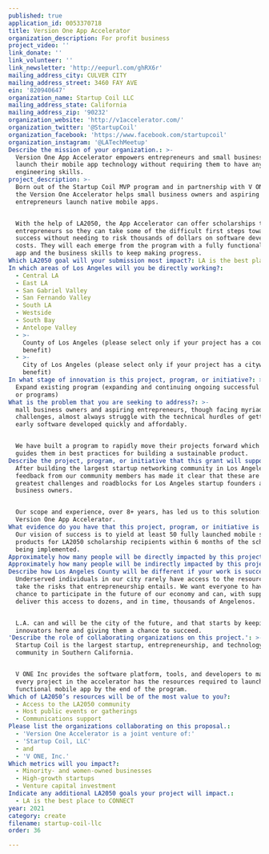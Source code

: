```yaml
---
published: true
application_id: 0053370718
title: Version One App Accelerator
organization_description: For profit business
project_video: ''
link_donate: ''
link_volunteer: ''
link_newsletter: 'http://eepurl.com/ghRX6r'
mailing_address_city: CULVER CITY
mailing_address_street: 3460 FAY AVE
ein: '820940647'
organization_name: Startup Coil LLC
mailing_address_state: California
mailing_address_zip: '90232'
organization_website: 'http://v1accelerator.com/'
organization_twitter: '@StartupCoil'
organization_facebook: 'https://www.facebook.com/startupcoil'
organization_instagram: '@LATechMeetup'
Describe the mission of your organization.: >-
  Version One App Accelerator empowers entrepreneurs and small businesses to
  launch their mobile app technology without requiring them to have any software
  engineering skills.
project_description: >-
  Born out of the Startup Coil MVP program and in partnership with V ONE Inc,
  the Version One Accelerator helps small business owners and aspiring startup
  entrepreneurs launch native mobile apps.


  With the help of LA2050, the App Accelerator can offer scholarships to local
  entrepreneurs so they can take some of the difficult first steps toward
  success without needing to risk thousands of dollars on software developer
  costs. They will each emerge from the program with a fully functional mobile
  app and the business skills to keep making progress.
Which LA2050 goal will your submission most impact?: LA is the best place to CREATE
In which areas of Los Angeles will you be directly working?:
  - Central LA
  - East LA
  - San Gabriel Valley
  - San Fernando Valley
  - South LA
  - Westside
  - South Bay
  - Antelope Valley
  - >-
    County of Los Angeles (please select only if your project has a countywide
    benefit)
  - >-
    City of Los Angeles (please select only if your project has a citywide
    benefit)
In what stage of innovation is this project, program, or initiative?: >-
  Expand existing program (expanding and continuing ongoing successful projects
  or programs)
What is the problem that you are seeking to address?: >-
  mall business owners and aspiring entrepreneurs, though facing myriad
  challenges, almost always struggle with the technical hurdles of getting their
  early software developed quickly and affordably.


  We have built a program to rapidly move their projects forward which also
  guides them in best practices for building a sustainable product.
Describe the project, program, or initiative that this grant will support to address the problem identified.: >-
  After building the largest startup networking community in Los Angeles,
  feedback from our community members has made it clear that these are the
  greatest challenges and roadblocks for Los Angeles startup founders and small
  business owners.


  Our scope and experience, over 8+ years, has led us to this solution: The
  Version One App Accelerator.
What evidence do you have that this project, program, or initiative is or will be successful, and how will you define and measure success?: >-
  Our vision of success is to yield at least 50 fully launched mobile software
  products for LA2050 scholarship recipients within 6 months of the scholarship
  being implemented.
Approximately how many people will be directly impacted by this project, program, or initiative?: '50'
Approximately how many people will be indirectly impacted by this project, program, or initiative?: '50000'
Describe how Los Angeles County will be different if your work is successful.: >-
  Underserved individuals in our city rarely have access to the resources to
  take the risks that entrepreneurship entails. We want everyone to have a
  chance to participate in the future of our economy and can, with support,
  deliver this access to dozens, and in time, thousands of Angelenos.


  L.A. can and will be the city of the future, and that starts by keeping our
  innovators here and giving them a chance to succeed.
'Describe the role of collaborating organizations on this project.': >-
  Startup Coil is the largest startup, entrepreneurship, and technology
  community in Southern California.


  V ONE Inc provides the software platform, tools, and developers to make sure
  every project in the accelerator has the resources required to launch a fully
  functional mobile app by the end of the program.
Which of LA2050’s resources will be of the most value to you?:
  - Access to the LA2050 community
  - Host public events or gatherings
  - Communications support
Please list the organizations collaborating on this proposal.:
  - 'Version One Accelerator is a joint venture of:'
  - 'Startup Coil, LLC'
  - and
  - 'V ONE, Inc.'
Which metrics will you impact?:
  - Minority- and women-owned businesses
  - High-growth startups
  - Venture capital investment
Indicate any additional LA2050 goals your project will impact.:
  - LA is the best place to CONNECT
year: 2021
category: create
filename: startup-coil-llc
order: 36

---
```

